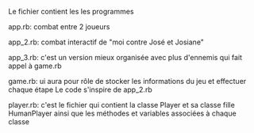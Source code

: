Le fichier contient les les programmes 


app.rb: combat entre 2 joueurs

app_2.rb: combat interactif de "moi contre José et Josiane"
 
app_3.rb: c'est un version mieux organisée avec plus d'ennemis qui fait appel à game.rb

game.rb: ui aura pour rôle de stocker les informations du jeu et effectuer chaque étape
Le code s'inspire de app_2.rb

player.rb: c'est le fichier qui contient la classe Player et sa classe fille HumanPlayer
ainsi que les méthodes et variables associées à chaque classe




